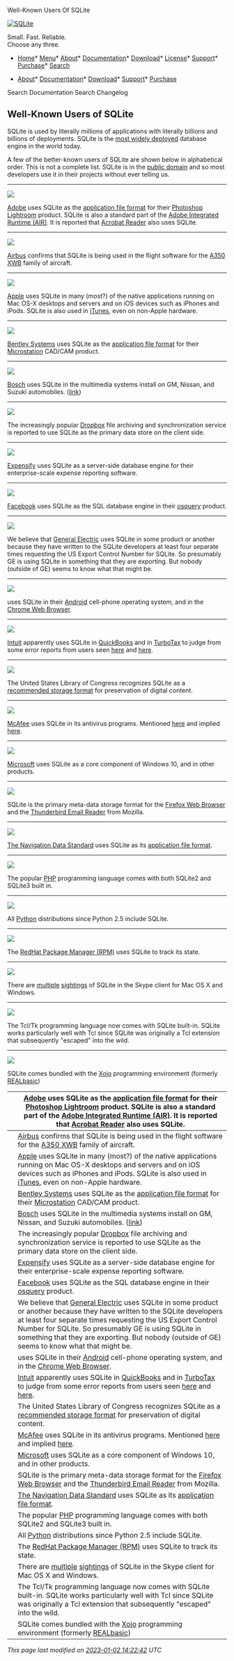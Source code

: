 




Well\-Known Users Of SQLite




[![SQLite](images/sqlite370_banner.gif)](index.html)


Small. Fast. Reliable.  
Choose any three.


* [Home](index.html)* [Menu](javascript:void(0))* [About](about.html)* [Documentation](docs.html)* [Download](download.html)* [License](copyright.html)* [Support](support.html)* [Purchase](prosupport.html)* [Search](javascript:void(0))




* [About](about.html)* [Documentation](docs.html)* [Download](download.html)* [Support](support.html)* [Purchase](prosupport.html)






Search Documentation
Search Changelog







## Well\-Known Users of SQLite



SQLite is used by literally millions of applications
with literally billions and billions of deployments.
SQLite is the [most widely deployed](mostdeployed.html) database engine in the
world today.


A few of the better\-known users of SQLite are shown below
in alphabetical order.
This is not a complete list.
SQLite is in the
[public domain](copyright.html) and so most
developers use it in their projects without ever telling us.






---


[![](images/foreignlogos/adobe.gif)](http://www.adobe.com/)

[Adobe](http://www.adobe.com/) uses SQLite as the
 [application
 file format](whentouse.html#appfileformat) for their
 [Photoshop Lightroom](http://www.adobe.com/products/photoshoplightroom/)
 product.
 SQLite is also a standard part of the
 [Adobe Integrated Runtime (AIR)](https://airsdk.harman.com).
 It is reported that
 [Acrobat Reader](http://www.adobe.com/products/acrobat/readstep2.html)
 also uses SQLite.





---


[![](images/foreignlogos/airbus2.gif)](http://www.airbus.com/)

[Airbus](http://www.airbus.com/) confirms that SQLite is being
 used in the flight software for the
 [A350 XWB](https://www.airbus.com/en/products-services/commercial-aircraft/passenger-aircraft/a350-family) family
 of aircraft.





---


[![](images/foreignlogos/apple.gif)](http://www.apple.com/)

[Apple](http://www.apple.com/) uses SQLite in many (most?) of the
 native applications running on Mac OS\-X desktops and servers and
 on iOS devices such as iPhones and iPods. SQLite is also used in
 [iTunes](http://www.apple.com/itunes/), even on non\-Apple hardware.





---


[![](images/foreignlogos/bentley.gif)](http://www.bentley.com/)

[Bentley Systems](http://www.bentley.com/) uses SQLite as the
 [application file format](aff_short.html) for their
 [Microstation](https://www.bentley.com/en/products/product-line/modeling-and-visualization-software/microstation)
 CAD/CAM product.





---


[![](images/foreignlogos/bosch_logo1.gif)](http://oss.bosch-cm.com/index.html)

[Bosch](http://www.bosch.com/) uses SQLite in the multimedia
 systems install on GM, Nissan, and Suzuki automobiles.
 ([link](http://oss.bosch-cm.com/index.html))





---


[![](images/foreignlogos/dropbox.gif)](http://www.dropbox.com/)

 The increasingly popular [Dropbox](http://www.dropbox.com/) file
 archiving and synchronization service is reported to use SQLite as
 the primary data store on the client side.





---


[![](images/foreignlogos/expensify.png)](https://www.expensify.com/)

[Expensify](https://www.expensify.com/) uses SQLite as a server\-side
 database engine for their enterprise\-scale expense reporting software.





---


[![](images/foreignlogos/fb.gif)](https://www.facebook.com/)

[Facebook](https://www.facebook.com/) uses SQLite as the SQL database
 engine in their
 [osquery](https://code.facebook.com/projects/658950180885092) product.





---


[![](images/foreignlogos/ge.gif)](http://www.ge.com/)

 We believe that [General Electric](http://www.ge.com/)
 uses SQLite in some product or
 another because they have written to the SQLite developers at
 least four separate times requesting
 the US Export Control Number for SQLite. So presumably GE is using
 SQLite in something that they are exporting. But nobody
 (outside of GE) seems to know what that might be.





---


[![](images/foreignlogos/google.gif)](http://www.google.com/)

 uses SQLite in their
 [Android](http://code.google.com/android/) cell\-phone
 operating system, and in the
 [Chrome Web Browser](http://www.google.com/chrome).





---


[![](images/foreignlogos/intuit.gif)](http://www.intuit.com/)

[Intuit](http://www.intuit.com/) apparently uses SQLite in
 [QuickBooks](http://www.quickbooks.com/) and in
 [TurboTax](http://turbotax.intuit.com/) to judge from some error
 reports from users seen
 [here](http://community.intuit.com/posts/database-error-sqlite-error-code1) and
 [here](https://ttlc.intuit.com/post/show_full/cJf8mIhC4r4jjracfArQzM/when-i-try-to-update-turbotax-i-receive-an-unexpected-error-message).





---


[![](images/foreignlogos/loc.jpg)](http://www.loc.gov/)

 The United States Library of Congress recognizes SQLite as a
 [recommended storage format](locrsf.html) for preservation of digital content.





---


[![](images/foreignlogos/mcaffee.gif)](http://www.mcafee.com/)

[McAfee](http://www.mcafee.com/) uses SQLite in its antivirus
 programs.
 Mentioned [here](http://www.mail-archive.com/sqlite-users@sqlite.org/msg16931.html) and implied
 [here](https://forums.mcafee.com/t5/WebAdvisor/SQLite-Temporary-Files/m-p/19512).





---


[![](images/foreignlogos/microsoft.gif)](http://www.microsoft.com/)

[Microsoft](http://www.microsoft.com/) uses SQLite as a core component
 of Windows 10, and in other products.





---


[![](images/foreignlogos/firefox.gif)](http://www.mozilla.com/)

 SQLite is the primary meta\-data storage format for
 the [Firefox Web Browser](http://www.mozilla.com/) and the
 [Thunderbird Email Reader](http://www.mozilla.com/thunderbird/) from
 Mozilla.





---


[![](images/foreignlogos/nds.png)](http://www.nds-association.org/)

[The Navigation Data Standard](http://www.nds-association.org/) uses
 SQLite as its [application file format](aff_short.html).





---


[![](images/foreignlogos/php.gif)](http://www.php.net/)

 The popular [PHP](http://www.php.net/)
 programming language comes with both SQLite2 and SQLite3 built in.





---


[![](images/foreignlogos/python.gif)](http://www.python.org/)

 All [Python](http://docs.python.org/lib/module-sqlite3.html)
 distributions since Python 2\.5 include SQLite.





---


[![](images/foreignlogos/rpm_logo.png)](https://en.wikipedia.org/wiki/RPM_Package_Manager)

 The [RedHat Package Manager (RPM)](https://en.wikipedia.org/wiki/RPM_Package_Manager)
 uses SQLite to track its state.





---


[![](images/foreignlogos/skype.gif)](http://www.skype.com/)

 There are
 [multiple](http://www.mail-archive.com/sqlite-users%40sqlite.org/msg27326.html)
[sightings](http://www.mail-archive.com/sqlite-users%40sqlite.org/msg27332.html)
 of SQLite in the Skype client for Mac OS X and Windows.





---


[![](images/foreignlogos/tcl.gif)](http://www.tcl-lang.org/)

 The Tcl/Tk programming language now comes with SQLite built\-in. SQLite works
 particularly well with Tcl since SQLite was originally a Tcl extension that
 subsequently "escaped" into the wild.





---


[![](images/foreignlogos/xojo.png)](http://www.xojo.com/)

 SQLite comes bundled with the [Xojo](http://www.xojo.com/)
 programming environment
 (formerly [REALbasic](http://www.realbasic.com/))







|  | [Adobe](http://www.adobe.com/) uses SQLite as the  [application  file format](whentouse.html#appfileformat) for their  [Photoshop Lightroom](http://www.adobe.com/products/photoshoplightroom/)  product.  SQLite is also a standard part of the  [Adobe Integrated Runtime (AIR)](https://airsdk.harman.com).  It is reported that  [Acrobat Reader](http://www.adobe.com/products/acrobat/readstep2.html)  also uses SQLite. |
| --- | --- |
|  | [Airbus](http://www.airbus.com/) confirms that SQLite is being  used in the flight software for the  [A350 XWB](https://www.airbus.com/en/products-services/commercial-aircraft/passenger-aircraft/a350-family) family  of aircraft. |
|  | [Apple](http://www.apple.com/) uses SQLite in many (most?) of the  native applications running on Mac OS\-X desktops and servers and  on iOS devices such as iPhones and iPods. SQLite is also used in  [iTunes](http://www.apple.com/itunes/), even on non\-Apple hardware. |
|  | [Bentley Systems](http://www.bentley.com/) uses SQLite as the  [application file format](aff_short.html) for their  [Microstation](https://www.bentley.com/en/products/product-line/modeling-and-visualization-software/microstation)  CAD/CAM product. |
|  | [Bosch](http://www.bosch.com/) uses SQLite in the multimedia  systems install on GM, Nissan, and Suzuki automobiles.  ([link](http://oss.bosch-cm.com/index.html)) |
|  | The increasingly popular [Dropbox](http://www.dropbox.com/) file  archiving and synchronization service is reported to use SQLite as  the primary data store on the client side. |
|  | [Expensify](https://www.expensify.com/) uses SQLite as a server\-side  database engine for their enterprise\-scale expense reporting software. |
|  | [Facebook](https://www.facebook.com/) uses SQLite as the SQL database  engine in their  [osquery](https://code.facebook.com/projects/658950180885092) product. |
|  | We believe that [General Electric](http://www.ge.com/)  uses SQLite in some product or  another because they have written to the SQLite developers at  least four separate times requesting  the US Export Control Number for SQLite. So presumably GE is using  SQLite in something that they are exporting. But nobody  (outside of GE) seems to know what that might be. |
|  | uses SQLite in their  [Android](http://code.google.com/android/) cell\-phone  operating system, and in the  [Chrome Web Browser](http://www.google.com/chrome). |
|  | [Intuit](http://www.intuit.com/) apparently uses SQLite in  [QuickBooks](http://www.quickbooks.com/) and in  [TurboTax](http://turbotax.intuit.com/) to judge from some error  reports from users seen  [here](http://community.intuit.com/posts/database-error-sqlite-error-code1) and  [here](https://ttlc.intuit.com/post/show_full/cJf8mIhC4r4jjracfArQzM/when-i-try-to-update-turbotax-i-receive-an-unexpected-error-message). |
|  | The United States Library of Congress recognizes SQLite as a  [recommended storage format](locrsf.html) for preservation of digital content. |
|  | [McAfee](http://www.mcafee.com/) uses SQLite in its antivirus  programs.  Mentioned [here](http://www.mail-archive.com/sqlite-users@sqlite.org/msg16931.html) and implied  [here](https://forums.mcafee.com/t5/WebAdvisor/SQLite-Temporary-Files/m-p/19512). |
|  | [Microsoft](http://www.microsoft.com/) uses SQLite as a core component  of Windows 10, and in other products. |
|  | SQLite is the primary meta\-data storage format for  the [Firefox Web Browser](http://www.mozilla.com/) and the  [Thunderbird Email Reader](http://www.mozilla.com/thunderbird/) from  Mozilla. |
|  | [The Navigation Data Standard](http://www.nds-association.org/) uses  SQLite as its [application file format](aff_short.html). |
|  | The popular [PHP](http://www.php.net/)  programming language comes with both SQLite2 and SQLite3 built in. |
|  | All [Python](http://docs.python.org/lib/module-sqlite3.html)  distributions since Python 2\.5 include SQLite. |
|  | The [RedHat Package Manager (RPM)](https://en.wikipedia.org/wiki/RPM_Package_Manager)  uses SQLite to track its state. |
|  | There are  [multiple](http://www.mail-archive.com/sqlite-users%40sqlite.org/msg27326.html) [sightings](http://www.mail-archive.com/sqlite-users%40sqlite.org/msg27332.html)  of SQLite in the Skype client for Mac OS X and Windows. |
|  | The Tcl/Tk programming language now comes with SQLite built\-in. SQLite works  particularly well with Tcl since SQLite was originally a Tcl extension that  subsequently "escaped" into the wild. |
|  | SQLite comes bundled with the [Xojo](http://www.xojo.com/)  programming environment  (formerly [REALbasic](http://www.realbasic.com/)) |



*This page last modified on [2023\-01\-02 14:22:42](https://sqlite.org/docsrc/honeypot) UTC* 




